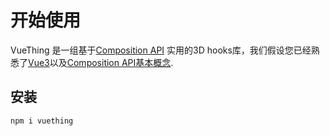 # 开始使用
VueThing 是一组基于[Composition API](https://v3.vuejs.org/guide/composition-api-introduction.html) 实用的3D hooks库，我们假设您已经熟悉了[Vue3](https://v3.cn.vuejs.org/)以及[Composition API基本概念](https://v3.vuejs.org/guide/composition-api-introduction.html).

## 安装

```bash
npm i vuething
```
